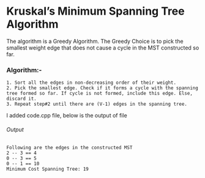 # Kruskal’s Minimum Spanning Tree Algorithm

The algorithm is a Greedy Algorithm. The Greedy Choice is to pick the smallest weight edge that does not cause a cycle in the MST constructed so far.

### Algorithm:-
```
1. Sort all the edges in non-decreasing order of their weight. 
2. Pick the smallest edge. Check if it forms a cycle with the spanning tree formed so far. If cycle is not formed, include this edge. Else, discard it. 
3. Repeat step#2 until there are (V-1) edges in the spanning tree.
```

I added code.cpp file, below is the output of file

###### Output

```
Following are the edges in the constructed MST
2 -- 3 == 4
0 -- 3 == 5
0 -- 1 == 10
Minimum Cost Spanning Tree: 19
```
